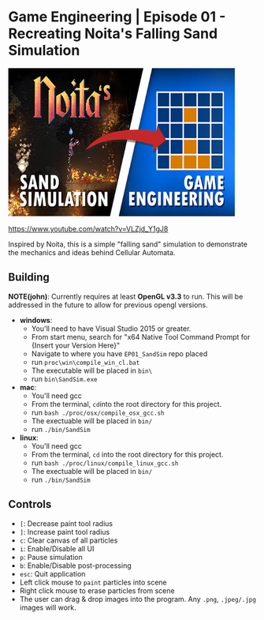 # Game Engineering | Episode 01 - Recreating Noita's Falling Sand Simulation

<p align="left">
  <img width="460" height="300" src="assets/vid_thumb.png">
</p>

https://www.youtube.com/watch?v=VLZjd_Y1gJ8

Inspired by Noita, this is a simple "falling sand" simulation to demonstrate the mechanics and ideas behind Cellular Automata. 

## Building

**NOTE(john)**: Currently requires at least **OpenGL v3.3** to run. This will be addressed in the future to allow for 
          previous opengl versions. 


  - **windows**:
    - You'll need to have Visual Studio 2015 or greater.
    - From start menu, search for "x64 Native Tool Command Prompt for {Insert your Version Here}"
    - Navigate to where you have `EP01_SandSim` repo placed
    - run `proc\win\compile_win_cl.bat`
    - The executable will be placed in `bin\`
    - run `bin\SandSim.exe`
  - **mac**:
    - You'll need gcc
    - From the terminal, `cd`into the root directory for this project.
    - run `bash ./proc/osx/compile_osx_gcc.sh`
    - The exectuable will be placed in `bin/`
    - run `./bin/SandSim`
  - **linux**: 
    - You'll need gcc
    - From the terminal, `cd` into the root directory for this project.
    - run `bash ./proc/linux/compile_linux_gcc.sh`
    - The exectuable will be placed in `bin/`
    - run `./bin/SandSim`

## Controls
  - `[`: Decrease paint tool radius
  - `]`: Increase paint tool radius
  - `c`: Clear canvas of all particles
  - `i`: Enable/Disable all UI
  - `p`: Pause simulation
  - `b`: Enable/Disable post-processing
  - `esc`: Quit application
  - Left click mouse to `paint` particles into scene
  - Right click mouse to erase particles from scene
  - The user can drag & drop images into the program. Any `.png`, `.jpeg/.jpg` images will work. 

